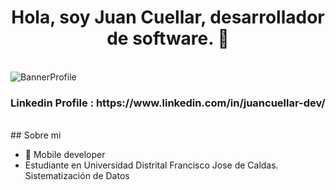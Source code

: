 <div align="center">
<h1 align="center">Hola, soy Juan Cuellar, desarrollador de software.</a> 👋</h1>
<br>
</div>

 <img src="https://media.licdn.com/dms/image/D4E16AQGgPtjbJgxCBA/profile-displaybackgroundimage-shrink_350_1400/0/1697390400226?e=1703116800&v=beta&t=gKY2JEt91TXscSuFrSubLetVZIaIBWrJBaWGfN6xJzg" alt="BannerProfile">
<br>

<h3>Linkedin Profile : 
https://www.linkedin.com/in/juancuellar-dev/</h3>

<br>
## Sobre mi

- 📲 Mobile developer
- Estudiante en Universidad Distrital Francisco Jose de Caldas. Sistematización de Datos
<br>
